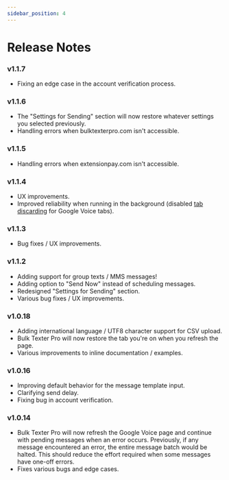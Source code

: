 ```yaml
---
sidebar_position: 4
---
```


# Release Notes

### v1.1.7
- Fixing an edge case in the account verification process.

### v1.1.6
- The "Settings for Sending" section will now restore whatever settings you selected previously.
- Handling errors when bulktexterpro.com isn't accessible.

### v1.1.5
- Handling errors when extensionpay.com isn't accessible.

### v1.1.4
- UX improvements.
- Improved reliability when running in the background (disabled [tab discarding](https://developer.chrome.com/blog/tab-discarding/) for Google Voice tabs).

### v1.1.3
- Bug fixes / UX improvements.

### v1.1.2
- Adding support for group texts / MMS messages!
- Adding option to "Send Now" instead of scheduling messages.
- Redesigned "Settings for Sending" section.
- Various bug fixes / UX improvements.

### v1.0.18
- Adding international language / UTF8 character support for CSV upload.
- Bulk Texter Pro will now restore the tab you're on when you refresh the page.
- Various improvements to inline documentation / examples.

### v1.0.16
- Improving default behavior for the message template input.
- Clarifying send delay.
- Fixing bug in account verification.

### v1.0.14
- Bulk Texter Pro will now refresh the Google Voice page and continue with pending messages when an error occurs. Previously, if any message encountered an error, the entire message batch would be halted. This should reduce the effort required when some messages have one-off errors.
- Fixes various bugs and edge cases.